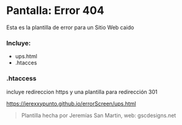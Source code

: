 # Pantalla: Error 404
Esta es la plantilla de error para un Sitio Web caido
### Incluye:
* ups.html
* .htacces

### .htaccess
incluye redireccion https y una plantilla para redirección 301

https://jerexxypunto.github.io/errorScreen/ups.html

> Plantilla hecha por Jeremías San Martin, web: gscdesigns.net
